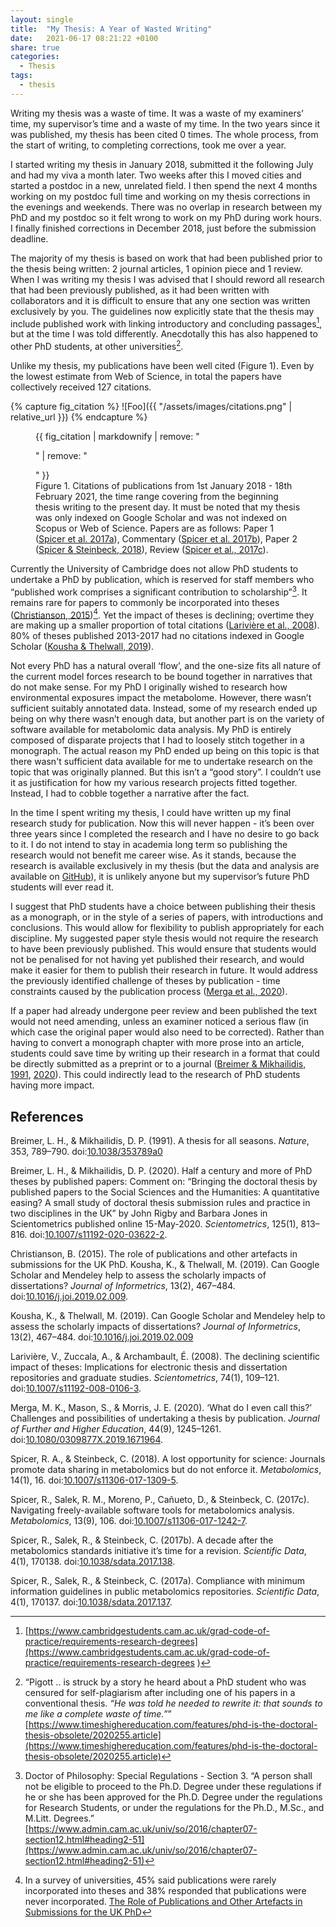 ```yaml
---
layout: single
title:  "My Thesis: A Year of Wasted Writing"
date:   2021-06-17 08:21:22 +0100
share: true
categories:
  - Thesis
tags:
  - thesis
---
```

Writing my thesis was a waste of time. It was a waste of my examiners’ time, my supervisor’s time and a waste of my time. In the two years since it was published, my thesis has been cited 0 times. The whole process, from the start of writing, to completing corrections, took me over a year.

I started writing my thesis in January 2018, submitted it the following July and had my viva a month later. Two weeks after this I moved cities and started a postdoc in a new, unrelated field. I then spend the next 4 months working on my postdoc full time and working on my thesis corrections in the evenings and weekends. There was no overlap in research between my PhD and my postdoc so it felt wrong to work on my PhD during work hours. I finally finished corrections in December 2018, just before the submission deadline.

The majority of my thesis is based on work that had been published prior to the thesis being written: 2 journal articles, 1 opinion piece and 1 review. When I was writing my thesis I was advised that I should reword all research that had been previously published, as it had been written with collaborators and it is difficult to ensure that any one section was written exclusively by you. The guidelines now explicitly state that the thesis may include published work with linking introductory and concluding passages[^1], but at the time I was told differently. Anecdotally this has also happened to other PhD students, at other universities[^2].

Unlike my thesis, my publications have been well cited (Figure 1). Even by the lowest estimate from Web of Science, in total the papers have collectively received 127 citations.

{% capture fig_citation %}
![Foo]({{ "/assets/images/citations.png" | relative_url }})
{% endcapture %}

<figure>
  {{ fig_citation | markdownify | remove: "<p>" | remove: "</p>" }}
  <figcaption>Figure 1. Citations of publications from 1st January 2018 - 18th February 2021, the time range covering from the beginning thesis writing to the present day. It must be noted that my thesis was only indexed on Google Scholar and was not indexed on Scopus or Web of Science. Papers are as follows: Paper 1 (<a href="#spicer2017a">Spicer et al. 2017a</a>), Commentary (<a href="#spicer2017b">Spicer et al. 2017b</a>), Paper 2 (<a href="#spicer2018">Spicer & Steinbeck, 2018</a>), Review (<a href="#spicer2017c">Spicer et al., 2017c</a>).</figcaption>
</figure>

Currently the University of Cambridge does not allow PhD students to undertake a PhD by publication, which is reserved for staff members who “published work comprises a significant contribution to scholarship”[^3]. It remains rare for papers to commonly be incorporated into theses ([Christianson, 2015](#christianson2015))[^4]. Yet the impact of theses is declining; overtime they are making up a smaller proportion of total citations ([Larivière et al., 2008](#larivière2008)). 80% of theses published 2013-2017 had no citations indexed in Google Scholar ([Kousha & Thelwall, 2019](#kousha2019)).

Not every PhD has a natural overall ‘flow’, and the one-size fits all nature of the current model forces research to be bound together in narratives that do not make sense. For my PhD I originally wished to research how environmental exposures impact the metabolome. However, there wasn’t sufficient suitably annotated data. Instead, some of my research ended up being on why there wasn’t enough data, but another part is on the variety of software available for metabolomic data analysis. My PhD is entirely composed of disparate projects that I had to loosely stitch together in a monograph. The actual reason my PhD ended up being on this topic is that there wasn't sufficient data available for me to undertake research on the topic that was originally planned. But this isn’t a “good story”. I couldn’t use it as justification for how my various research projects fitted together. Instead, I had to cobble together a narrative after the fact.

In the time I spent writing my thesis, I could have written up my final research study for publication. Now this will never happen - it’s been over three years since I completed the research and I have no desire to go back to it. I do not intend to stay in academia long term so publishing the research would not benefit me career wise. As it stands, because the research is available exclusively in my thesis (but the data and analysis are available on [GitHub](https://github.com/RASpicer/PLOSONE_Metabolomics_Data_Sharing)), it is unlikely anyone but my supervisor’s future PhD students will ever read it.  

I suggest that PhD students have a choice between publishing their thesis as a monograph, or in the style of a series of papers, with introductions and conclusions. This would allow for flexibility to publish appropriately for each discipline. My suggested paper style thesis would not require the research to have been previously published. This would ensure that students would not be penalised for not having yet published their research, and would make it easier for them to publish their research in future. It would address the previously identified challenge of theses by publication - time constraints caused by the publication process ([Merga et al., 2020](#merga2020)).

If a paper had already undergone peer review and been published the text would not need amending, unless an examiner noticed a serious flaw (in which case the original paper would also need to be corrected). Rather than having to convert a monograph chapter with more prose into an article, students could save time by writing up their research in a format that could be directly submitted as a preprint or to a journal ([Breimer & Mikhailidis, 1991](#breimer1991), [2020](#breimer2020)). This could indirectly lead to the research of PhD students having more impact.

[^1]: [https://www.cambridgestudents.cam.ac.uk/grad-code-of-practice/requirements-research-degrees](https://www.cambridgestudents.cam.ac.uk/grad-code-of-practice/requirements-research-degrees )

[^2]: “Pigott .. is struck by a story he heard about a PhD student who was censured for self-plagiarism after including one of his papers in a conventional thesis. *“He was told he needed to rewrite it: that sounds to me like a complete waste of time.”*” [https://www.timeshighereducation.com/features/phd-is-the-doctoral-thesis-obsolete/2020255.article](https://www.timeshighereducation.com/features/phd-is-the-doctoral-thesis-obsolete/2020255.article)

[^3]: Doctor of Philosophy: Special Regulations - Section 3. “A person shall not be eligible to proceed to the Ph.D. Degree under these regulations if he or she has been approved for the Ph.D. Degree under the regulations for Research Students, or under the regulations for the Ph.D., M.Sc., and M.Litt. Degrees.” [https://www.admin.cam.ac.uk/univ/so/2016/chapter07-section12.html#heading2-51](https://www.admin.cam.ac.uk/univ/so/2016/chapter07-section12.html#heading2-51)


[^4]: In a survey of universities, 45% said publications were rarely incorporated into theses and 38% responded that publications were never incorporated. [The Role of Publications and Other Artefacts in Submissions for the UK PhD](http://www.ukcge.ac.uk/article/the-role-of-publications-and-other-artefacts-in-submissions-for-the-uk-phd-201.aspx)


## References

<a name="breimer1991"></a> Breimer, L. H., & Mikhailidis, D. P. (1991). A thesis for all seasons. *Nature*, 353, 789–790. doi:[10.1038/353789a0](https://doi.org/10.1038/353789a0)

<a name="breimer2020"></a>  Breimer, L. H., & Mikhailidis, D. P. (2020). Half a century and more of PhD theses by published papers: Comment on: “Bringing the doctoral thesis by published papers to the Social Sciences and the Humanities: A quantitative easing? A small study of doctoral thesis submission rules and practice in two disciplines in the UK” by John Rigby and Barbara Jones in Scientometrics published online 15-May-2020. *Scientometrics*, 125(1), 813–816. doi:[10.1007/s11192-020-03622-2](https://doi.org/10.1007/s11192-020-03622-2).

<a name="christianson2015"></a> Christianson, B. (2015). The role of publications and other artefacts in submissions for the UK PhD.
Kousha, K., & Thelwall, M. (2019). Can Google Scholar and Mendeley help to assess the scholarly impacts of dissertations? *Journal of Informetrics*, 13(2), 467–484. doi:[10.1016/j.joi.2019.02.009](https://doi.org/10.1016/j.joi.2019.02.009).

<a name="kousha2019"></a>  Kousha, K., & Thelwall, M. (2019). Can Google Scholar and Mendeley help to assess the scholarly impacts of dissertations? *Journal of Informetrics*, 13(2), 467–484. doi:[10.1016/j.joi.2019.02.009](https://doi.org/10.1016/j.joi.2019.02.009)

<a name="larivière2008"></a> Larivière, V., Zuccala, A., & Archambault, É. (2008). The declining scientific impact of theses: Implications for electronic thesis and dissertation repositories and graduate studies. *Scientometrics*, 74(1), 109–121. doi:[10.1007/s11192-008-0106-3](https://doi.org/10.1007/s11192-008-0106-3).

<a name="merga2020"></a> Merga, M. K., Mason, S., & Morris, J. E. (2020). ‘What do I even call this?’ Challenges and possibilities of undertaking a thesis by publication. *Journal of Further and Higher Education*, 44(9), 1245–1261. doi:[10.1080/0309877X.2019.1671964](https://doi.org/10.1080/0309877X.2019.1671964).

<a name="spicer2018"></a> Spicer, R. A., & Steinbeck, C. (2018). A lost opportunity for science: Journals promote data sharing in metabolomics but do not enforce it. *Metabolomics*, 14(1), 16. doi:[10.1007/s11306-017-1309-5](https://doi.org/10.1007/s11306-017-1309-5).

<a name="spicer2017c"></a> Spicer, R., Salek, R. M., Moreno, P., Cañueto, D., & Steinbeck, C. (2017c). Navigating freely-available software tools for metabolomics analysis. *Metabolomics*, 13(9), 106. doi:[10.1007/s11306-017-1242-7](https://doi.org/10.1007/s11306-017-1242-7).

<a name="spicer2017b"></a> Spicer, R., Salek, R., & Steinbeck, C. (2017b). A decade after the metabolomics standards initiative it’s time for a revision. *Scientific Data*, 4(1), 170138. doi:[10.1038/sdata.2017.138](https://doi.org/10.1038/sdata.2017.138).

<a name="spicer2017a"></a> Spicer, R., Salek, R., & Steinbeck, C. (2017a). Compliance with minimum information guidelines in public metabolomics repositories. *Scientific Data*, 4(1), 170137. doi:[10.1038/sdata.2017.137](https://doi.org/10.1038/sdata.2017.137).
